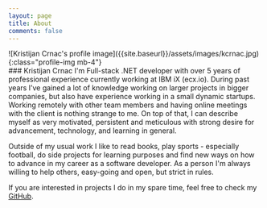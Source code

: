 ```yaml
---
layout: page
title: About
comments: false
---
```


<div class="row">
<div class="col-md-4" markdown="1">
![Kristijan Crnac's profile image]({{site.baseurl}}/assets/images/kcrnac.jpg){:class="profile-img mb-4"}
</div>
<div class="col-md-8" markdown="1">
### Kristijan Crnac
I'm Full-stack .NET developer with over 5 years of professional experience currently working at IBM iX (ecx.io). During past years I’ve gained a lot of knowledge working on larger projects in bigger companies, but also have experience working in a small dynamic startups. Working remotely with other team members and having online meetings with the client is nothing strange to me. On top of that, I can describe myself as very motivated, persistent and meticulous with strong desire for advancement, technology, and learning in general.

Outside of my usual work I like to read books, play sports - especially football, do side projects for learning purposes and find new ways on how to advance in my career as a software developer. As a person I'm always willing to help others, easy-going and open, but strict in rules.

If you are interested in projects I do in my spare time, feel free to check my <a href="https://github.com/kcrnac" target="_blank">GitHub</a>.
</div>
</div>
